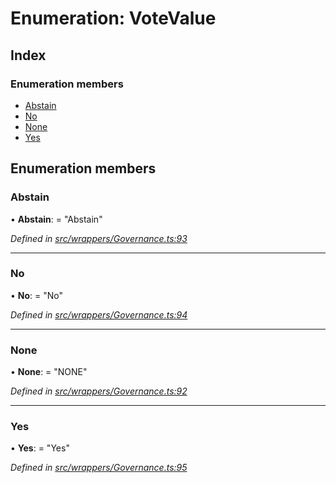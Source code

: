 # Enumeration: VoteValue

## Index

### Enumeration members

* [Abstain](_wrappers_governance_.votevalue.md#abstain)
* [No](_wrappers_governance_.votevalue.md#no)
* [None](_wrappers_governance_.votevalue.md#none)
* [Yes](_wrappers_governance_.votevalue.md#yes)

## Enumeration members

###  Abstain

• **Abstain**: = "Abstain"

*Defined in [src/wrappers/Governance.ts:93](https://github.com/celo-org/celo-monorepo/blob/master/packages/contractkit/src/wrappers/Governance.ts#L93)*

___

###  No

• **No**: = "No"

*Defined in [src/wrappers/Governance.ts:94](https://github.com/celo-org/celo-monorepo/blob/master/packages/contractkit/src/wrappers/Governance.ts#L94)*

___

###  None

• **None**: = "NONE"

*Defined in [src/wrappers/Governance.ts:92](https://github.com/celo-org/celo-monorepo/blob/master/packages/contractkit/src/wrappers/Governance.ts#L92)*

___

###  Yes

• **Yes**: = "Yes"

*Defined in [src/wrappers/Governance.ts:95](https://github.com/celo-org/celo-monorepo/blob/master/packages/contractkit/src/wrappers/Governance.ts#L95)*
